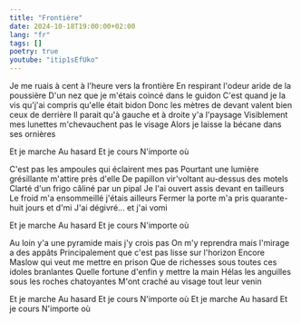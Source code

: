 ```yaml
---
title: "Frontière"
date: 2024-10-18T19:00:00+02:00
lang: "fr"
tags: []
poetry: true
youtube: "itip1sEfUko"
---
```

Je me ruais à cent à l'heure vers la frontière
En respirant l'odeur aride de la poussière
D'un nez que je m'étais coincé dans le guidon
C'est quand je la vis qu'j'ai compris qu'elle était bidon
Donc les mètres de devant valent bien ceux de derrière
Il parait qu'à gauche et à droite y'a l'paysage
Visiblement mes lunettes m'chevauchent pas le visage
Alors je laisse la bécane dans ses ornières

Et je marche
Au hasard
Et je cours
N'importe où

C'est pas les ampoules qui éclairent mes pas
Pourtant une lumière grésillante m'attire près d'elle
De papillon vir'voltant au-dessus des motels
Clarté d'un frigo câliné par un pipal
Je l'ai ouvert assis devant en tailleurs
Le froid m'a ensommeillé j'étais ailleurs
Fermer la porte m'a pris quarante-huit jours et d'mi
J'ai dégivré... et j'ai vomi

Et je marche
Au hasard
Et je cours
N'importe où

Au loin y'a une pyramide mais j'y crois pas
On m'y reprendra mais l'mirage a des appâts
Principalement que c'est pas lisse sur l'horizon
Encore Maslow qui veut me mettre en prison
Que de richesses sous toutes ces idoles branlantes
Quelle fortune d'enfin y mettre la main
Hélas les anguilles sous les roches chatoyantes
M'ont craché au visage tout leur venin

Et je marche
Au hasard
Et je cours
N'importe où
Et je marche
Au hasard
Et je cours
N'importe où
